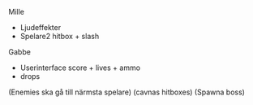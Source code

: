 Mille
- Ljudeffekter
- Spelare2 hitbox + slash

Gabbe
- Userinterface score + lives + ammo
- drops

(Enemies ska gå till närmsta spelare)
(cavnas hitboxes)
(Spawna boss)
